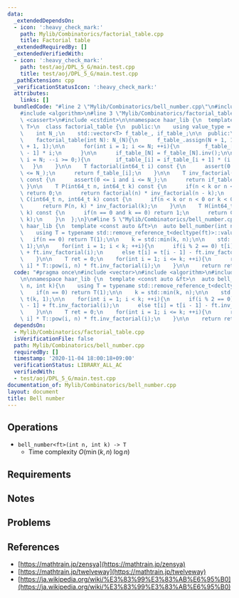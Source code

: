 ```yaml
---
data:
  _extendedDependsOn:
  - icon: ':heavy_check_mark:'
    path: Mylib/Combinatorics/factorial_table.cpp
    title: Factorial table
  _extendedRequiredBy: []
  _extendedVerifiedWith:
  - icon: ':heavy_check_mark:'
    path: test/aoj/DPL_5_G/main.test.cpp
    title: test/aoj/DPL_5_G/main.test.cpp
  _pathExtension: cpp
  _verificationStatusIcon: ':heavy_check_mark:'
  attributes:
    links: []
  bundledCode: "#line 2 \"Mylib/Combinatorics/bell_number.cpp\"\n#include <vector>\n\
    #include <algorithm>\n#line 3 \"Mylib/Combinatorics/factorial_table.cpp\"\n#include\
    \ <cassert>\n#include <cstdint>\n\nnamespace haar_lib {\n  template <typename\
    \ T>\n  class factorial_table {\n  public:\n    using value_type = T;\n\n  private:\n\
    \    int N_;\n    std::vector<T> f_table_, if_table_;\n\n  public:\n    factorial_table(){}\n\
    \    factorial_table(int N): N_(N){\n      f_table_.assign(N + 1, 1);\n      if_table_.assign(N\
    \ + 1, 1);\n\n      for(int i = 1; i <= N; ++i){\n        f_table_[i] = f_table_[i\
    \ - 1] * i;\n      }\n\n      if_table_[N] = f_table_[N].inv();\n\n      for(int\
    \ i = N; --i >= 0;){\n        if_table_[i] = if_table_[i + 1] * (i + 1);\n   \
    \   }\n    }\n\n    T factorial(int64_t i) const {\n      assert(0 <= i and i\
    \ <= N_);\n      return f_table_[i];\n    }\n\n    T inv_factorial(int64_t i)\
    \ const {\n      assert(0 <= i and i <= N_);\n      return if_table_[i];\n   \
    \ }\n\n    T P(int64_t n, int64_t k) const {\n      if(n < k or n < 0 or k < 0)\
    \ return 0;\n      return factorial(n) * inv_factorial(n - k);\n    }\n\n    T\
    \ C(int64_t n, int64_t k) const {\n      if(n < k or n < 0 or k < 0) return 0;\n\
    \      return P(n, k) * inv_factorial(k);\n    }\n\n    T H(int64_t n, int64_t\
    \ k) const {\n      if(n == 0 and k == 0) return 1;\n      return C(n + k - 1,\
    \ k);\n    }\n  };\n}\n#line 5 \"Mylib/Combinatorics/bell_number.cpp\"\n\nnamespace\
    \ haar_lib {\n  template <const auto &ft>\n  auto bell_number(int n, int k){\n\
    \    using T = typename std::remove_reference_t<decltype(ft)>::value_type;\n \
    \   if(n == 0) return T(1);\n\n    k = std::min(k, n);\n\n    std::vector<T> t(k,\
    \ 1);\n\n    for(int i = 1; i < k; ++i){\n      if(i % 2 == 0) t[i] = t[i - 1]\
    \ + ft.inv_factorial(i);\n      else t[i] = t[i - 1] - ft.inv_factorial(i);\n\
    \    }\n\n    T ret = 0;\n    for(int i = 1; i <= k; ++i){\n      ret += t[k -\
    \ i] * T::pow(i, n) * ft.inv_factorial(i);\n    }\n\n    return ret;\n  }\n}\n"
  code: "#pragma once\n#include <vector>\n#include <algorithm>\n#include \"Mylib/Combinatorics/factorial_table.cpp\"\
    \n\nnamespace haar_lib {\n  template <const auto &ft>\n  auto bell_number(int\
    \ n, int k){\n    using T = typename std::remove_reference_t<decltype(ft)>::value_type;\n\
    \    if(n == 0) return T(1);\n\n    k = std::min(k, n);\n\n    std::vector<T>\
    \ t(k, 1);\n\n    for(int i = 1; i < k; ++i){\n      if(i % 2 == 0) t[i] = t[i\
    \ - 1] + ft.inv_factorial(i);\n      else t[i] = t[i - 1] - ft.inv_factorial(i);\n\
    \    }\n\n    T ret = 0;\n    for(int i = 1; i <= k; ++i){\n      ret += t[k -\
    \ i] * T::pow(i, n) * ft.inv_factorial(i);\n    }\n\n    return ret;\n  }\n}\n"
  dependsOn:
  - Mylib/Combinatorics/factorial_table.cpp
  isVerificationFile: false
  path: Mylib/Combinatorics/bell_number.cpp
  requiredBy: []
  timestamp: '2020-11-04 18:00:18+09:00'
  verificationStatus: LIBRARY_ALL_AC
  verifiedWith:
  - test/aoj/DPL_5_G/main.test.cpp
documentation_of: Mylib/Combinatorics/bell_number.cpp
layout: document
title: Bell number
---
```


## Operations

- `bell_number<ft>(int n, int k) -> T`
	- Time complexity $O(\min(k, n)\ \log n)$

## Requirements

## Notes

## Problems

## References

- [https://mathtrain.jp/zensya](https://mathtrain.jp/zensya)
- [https://mathtrain.jp/twelveway](https://mathtrain.jp/twelveway)
- [https://ja.wikipedia.org/wiki/%E3%83%99%E3%83%AB%E6%95%B0](https://ja.wikipedia.org/wiki/%E3%83%99%E3%83%AB%E6%95%B0)
